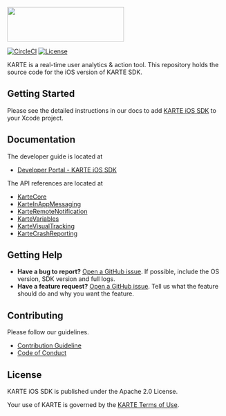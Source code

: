 <a href="https://karte.io"><img src="https://karte.io/assets/images/common/logo_black.svg" width="270" height="80"></img></a>

[![CircleCI](https://circleci.com/gh/plaidev/karte-ios-dev/tree/develop.svg?style=shield&circle-token=2d77dd3ed586a471aa58ca8047d82e574390428a)](https://circleci.com/gh/plaidev/karte-ios-dev/tree/develop)
[![License](https://img.shields.io/badge/license-Apache%202-blue)](https://github.com/plaidev/karte-ios-sdk/blob/master/LICENSE)

KARTE is a real-time user analytics & action tool.
This repository holds the source code for the iOS version of KARTE SDK.

## Getting Started
Please see the detailed instructions in our docs to add [KARTE iOS SDK](https://developers.karte.io/docs/ios-sdk-v2) to your Xcode project.

## Documentation
The developer guide is located at
- [Developer Portal - KARTE iOS SDK](https://developers.karte.io/docs/ios-sdk-v2)

The API references are located at
- [KarteCore](https://plaidev.github.io/karte-sdk-docs/ios/latest/KarteCore/index.html)
- [KarteInAppMessaging](https://plaidev.github.io/karte-sdk-docs/ios/latest/KarteInAppMessaging/index.html)
- [KarteRemoteNotification](https://plaidev.github.io/karte-sdk-docs/ios/latest/KarteRemoteNotification/index.html)
- [KarteVariables](https://plaidev.github.io/karte-sdk-docs/ios/latest/KarteVariables/index.html)
- [KarteVisualTracking](https://plaidev.github.io/karte-sdk-docs/ios/latest/KarteVisualTracking/index.html)
- [KarteCrashReporting](https://plaidev.github.io/karte-sdk-docs/ios/latest/KarteCrashReporting/index.html)

## Getting Help
- **Have a bug to report?**
  [Open a GitHub issue](https://github.com/plaidev/karte-ios-sdk/issues/new). If possible, include the OS version, SDK version and full logs.
- **Have a feature request?**
  [Open a GitHub issue](https://github.com/plaidev/karte-ios-sdk/issues/new). Tell us what the feature should do and why you want the feature.

## Contributing

Please follow our guidelines.
 - [Contribution Guideline](https://github.com/plaidev/karte-ios-sdk/blob/master/CONTRIBUTING.md)
 - [Code of Conduct](https://github.com/plaidev/karte-ios-sdk/blob/master/CONTRIBUTING.md)

## License
KARTE iOS SDK is published under the Apache 2.0 License.

Your use of KARTE is governed by the [KARTE Terms of Use](https://karte.io/legal/terms-of-use-en.html).
